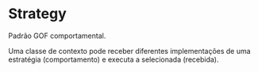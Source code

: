 # Strategy

Padrão GOF comportamental.

Uma classe de contexto pode receber diferentes implementações de uma estratégia (comportamento) e executa a selecionada (recebida).